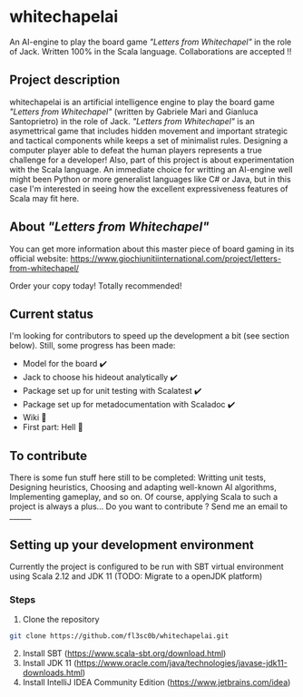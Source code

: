 # whitechapelai
An AI-engine to play the board game _"Letters from Whitechapel"_ in the role of Jack. Written 100% in the Scala language. Collaborations are accepted !!
## Project description
whitechapelai is an artificial intelligence engine to play the board game _"Letters from Whitechapel"_ (written by Gabriele Mari and Gianluca Santoprietro) in the role of Jack. _"Letters from Whitechapel"_ is an asymettrical game that includes hidden movement and important strategic and tactical components while keeps a set of minimalist rules. Designing a computer player able to defeat the human players represents a true challenge for a developer!
Also, part of this project is about experimentation with the Scala language. An immediate choice for writting an AI-engine well might been Python or more generalist languages like C# or Java, but in this case I'm interested in seeing how the excellent expressiveness features of Scala may fit here.
## About _"Letters from Whitechapel"_
You can get more information about this master piece of board gaming in its official website: https://www.giochiunitiinternational.com/project/letters-from-whitechapel/

Order your copy today! Totally recommended!
## Current status
I'm looking for contributors to speed up the development a bit (see section below). Still, some progress has been made:
- Model for the board :heavy_check_mark:
- Jack to choose his hideout analytically :heavy_check_mark:
- Package set up for unit testing with Scalatest :heavy_check_mark:
- Package set up for metadocumentation with Scaladoc :heavy_check_mark:
- Wiki :construction:
- First part: Hell :construction:
## To contribute
There is some fun stuff here still to be completed: Writting unit tests, Designing heuristics, Choosing and adapting well-known AI algorithms, Implementing gameplay, and so on. Of course, applying Scala to such a project is always a plus... Do you want to contribute ? Send me an email to ______
## Setting up your development environment
Currently the project is configured to be run with SBT virtual environment using Scala 2.12 and JDK 11 (TODO: Migrate to a openJDK platform)
### Steps
1. Clone the repository
``` bash
git clone https://github.com/fl3sc0b/whitechapelai.git 
```
2. Install SBT (https://www.scala-sbt.org/download.html)
3. Install JDK 11 (https://www.oracle.com/java/technologies/javase-jdk11-downloads.html)
4. Install IntelliJ IDEA Community Edition (https://www.jetbrains.com/idea)
